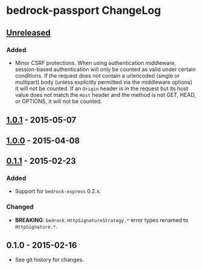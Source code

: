 # bedrock-passport ChangeLog

## [Unreleased]

### Added
- Minor CSRF protections. When using authentication middleware, session-based
  authentication will only be counted as valid under certain conditions. If
  the request does not contain a urlencoded (single or multipart) body
  (unless explicitly permitted via the middleware options) it will not be
  counted. If an `Origin` header is in the request but its host value does not
  match the `Host` header and the method is not GET, HEAD, or OPTIONS, it will
  not be counted.

## [1.0.1] - 2015-05-07

## [1.0.0] - 2015-04-08

## [0.1.1] - 2015-02-23

### Added
- Support for `bedrock-express` 0.2.x.

### Changed
- **BREAKING**: `bedrock.HttpSignatureStrategy.*` error types renamed to `HttpSignature.*`.

## 0.1.0 - 2015-02-16

- See git history for changes.

[Unreleased]: https://github.com/digitalbazaar/bedrock-passport/compare/1.0.1...HEAD
[1.0.1]: https://github.com/digitalbazaar/bedrock-passport/compare/1.0.0...1.0.1
[1.0.0]: https://github.com/digitalbazaar/bedrock-passport/compare/0.1.1...1.0.0
[0.1.1]: https://github.com/digitalbazaar/bedrock-passport/compare/0.1.0...0.1.1
